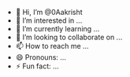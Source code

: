 - 👋 Hi, I’m @0Aakrisht
- 👀 I’m interested in ...
- 🌱 I’m currently learning ...
- 💞️ I’m looking to collaborate on ...
- 📫 How to reach me ...
- 😄 Pronouns: ...
- ⚡ Fun fact: ...

<!---
0Aakrisht/0Aakrisht is a ✨ special ✨ repository because its `README.md` (this file) appears on your GitHub profile.
You can click the Preview link to take a look at your changes.
--->
